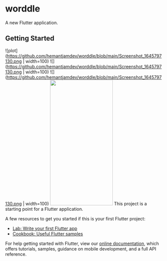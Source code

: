 # worddle

A new Flutter application.

## Getting Started
![plot](https://github.com/hemantjamdev/worddle/blob/main/Screenshot_1645797130.png | width=100)
![](https://github.com/hemantjamdev/worddle/blob/main/Screenshot_1645797130.png | width=100)
![](https://github.com/hemantjamdev/worddle/blob/main/Screenshot_1645797130.png | width=100)
<img src="https://camo.githubusercontent.com/..." data-canonical-src="https://github.com/hemantjamdev/worddle/blob/main/Screenshot_1645797130.png" width="200" height="400" />
This project is a starting point for a Flutter application.

A few resources to get you started if this is your first Flutter project:

- [Lab: Write your first Flutter app](https://flutter.dev/docs/get-started/codelab)
- [Cookbook: Useful Flutter samples](https://flutter.dev/docs/cookbook)

For help getting started with Flutter, view our
[online documentation](https://flutter.dev/docs), which offers tutorials,
samples, guidance on mobile development, and a full API reference.
